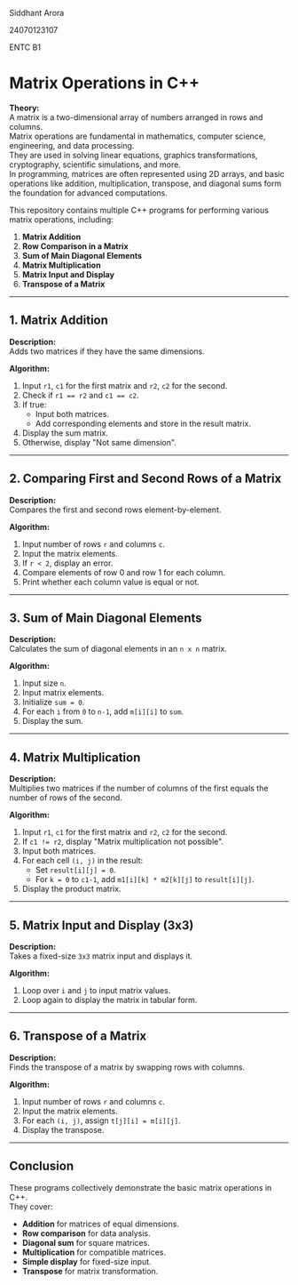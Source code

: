Siddhant Arora 

24070123107 

ENTC B1

# Matrix Operations in C++

**Theory:**  
A matrix is a two-dimensional array of numbers arranged in rows and columns.  
Matrix operations are fundamental in mathematics, computer science, engineering, and data processing.  
They are used in solving linear equations, graphics transformations, cryptography, scientific simulations, and more.  
In programming, matrices are often represented using 2D arrays, and basic operations like addition, multiplication, transpose, and diagonal sums form the foundation for advanced computations.

This repository contains multiple C++ programs for performing various matrix operations, including:

1. **Matrix Addition**
2. **Row Comparison in a Matrix**
3. **Sum of Main Diagonal Elements**
4. **Matrix Multiplication**
5. **Matrix Input and Display**
6. **Transpose of a Matrix**

---

## 1. Matrix Addition

**Description:**  
Adds two matrices if they have the same dimensions.

**Algorithm:**
1. Input `r1`, `c1` for the first matrix and `r2`, `c2` for the second.
2. Check if `r1 == r2` and `c1 == c2`.
3. If true:
   - Input both matrices.
   - Add corresponding elements and store in the result matrix.
4. Display the sum matrix.
5. Otherwise, display "Not same dimension".

---

## 2. Comparing First and Second Rows of a Matrix

**Description:**  
Compares the first and second rows element-by-element.

**Algorithm:**
1. Input number of rows `r` and columns `c`.
2. Input the matrix elements.
3. If `r < 2`, display an error.
4. Compare elements of row 0 and row 1 for each column.
5. Print whether each column value is equal or not.

---

## 3. Sum of Main Diagonal Elements

**Description:**  
Calculates the sum of diagonal elements in an `n x n` matrix.

**Algorithm:**
1. Input size `n`.
2. Input matrix elements.
3. Initialize `sum = 0`.
4. For each `i` from `0` to `n-1`, add `m[i][i]` to `sum`.
5. Display the sum.

---

## 4. Matrix Multiplication

**Description:**  
Multiplies two matrices if the number of columns of the first equals the number of rows of the second.

**Algorithm:**
1. Input `r1`, `c1` for the first matrix and `r2`, `c2` for the second.
2. If `c1 != r2`, display "Matrix multiplication not possible".
3. Input both matrices.
4. For each cell `(i, j)` in the result:
   - Set `result[i][j] = 0`.
   - For `k = 0` to `c1-1`, add `m1[i][k] * m2[k][j]` to `result[i][j]`.
5. Display the product matrix.

---

## 5. Matrix Input and Display (3x3)

**Description:**  
Takes a fixed-size `3x3` matrix input and displays it.

**Algorithm:**
1. Loop over `i` and `j` to input matrix values.
2. Loop again to display the matrix in tabular form.

---

## 6. Transpose of a Matrix

**Description:**  
Finds the transpose of a matrix by swapping rows with columns.

**Algorithm:**
1. Input number of rows `r` and columns `c`.
2. Input the matrix elements.
3. For each `(i, j)`, assign `t[j][i] = m[i][j]`.
4. Display the transpose.

---

## Conclusion

These programs collectively demonstrate the basic matrix operations in C++.  
They cover:
- **Addition** for matrices of equal dimensions.
- **Row comparison** for data analysis.
- **Diagonal sum** for square matrices.
- **Multiplication** for compatible matrices.
- **Simple display** for fixed-size input.
- **Transpose** for matrix transformation.
